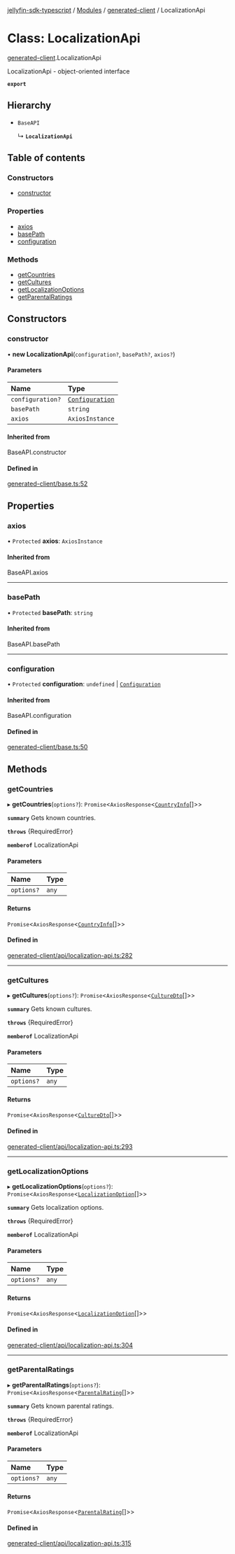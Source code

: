 [jellyfin-sdk-typescript](../README.md) / [Modules](../modules.md) / [generated-client](../modules/generated_client.md) / LocalizationApi

# Class: LocalizationApi

[generated-client](../modules/generated_client.md).LocalizationApi

LocalizationApi - object-oriented interface

**`export`**

## Hierarchy

- `BaseAPI`

  ↳ **`LocalizationApi`**

## Table of contents

### Constructors

- [constructor](generated_client.LocalizationApi.md#constructor)

### Properties

- [axios](generated_client.LocalizationApi.md#axios)
- [basePath](generated_client.LocalizationApi.md#basepath)
- [configuration](generated_client.LocalizationApi.md#configuration)

### Methods

- [getCountries](generated_client.LocalizationApi.md#getcountries)
- [getCultures](generated_client.LocalizationApi.md#getcultures)
- [getLocalizationOptions](generated_client.LocalizationApi.md#getlocalizationoptions)
- [getParentalRatings](generated_client.LocalizationApi.md#getparentalratings)

## Constructors

### constructor

• **new LocalizationApi**(`configuration?`, `basePath?`, `axios?`)

#### Parameters

| Name | Type |
| :------ | :------ |
| `configuration?` | [`Configuration`](generated_client.Configuration.md) |
| `basePath` | `string` |
| `axios` | `AxiosInstance` |

#### Inherited from

BaseAPI.constructor

#### Defined in

[generated-client/base.ts:52](https://github.com/thornbill/jellyfin-sdk-typescript/blob/7534c86/src/generated-client/base.ts#L52)

## Properties

### axios

• `Protected` **axios**: `AxiosInstance`

#### Inherited from

BaseAPI.axios

___

### basePath

• `Protected` **basePath**: `string`

#### Inherited from

BaseAPI.basePath

___

### configuration

• `Protected` **configuration**: `undefined` \| [`Configuration`](generated_client.Configuration.md)

#### Inherited from

BaseAPI.configuration

#### Defined in

[generated-client/base.ts:50](https://github.com/thornbill/jellyfin-sdk-typescript/blob/7534c86/src/generated-client/base.ts#L50)

## Methods

### getCountries

▸ **getCountries**(`options?`): `Promise`<`AxiosResponse`<[`CountryInfo`](../interfaces/generated_client.CountryInfo.md)[]\>\>

**`summary`** Gets known countries.

**`throws`** {RequiredError}

**`memberof`** LocalizationApi

#### Parameters

| Name | Type |
| :------ | :------ |
| `options?` | `any` |

#### Returns

`Promise`<`AxiosResponse`<[`CountryInfo`](../interfaces/generated_client.CountryInfo.md)[]\>\>

#### Defined in

[generated-client/api/localization-api.ts:282](https://github.com/thornbill/jellyfin-sdk-typescript/blob/7534c86/src/generated-client/api/localization-api.ts#L282)

___

### getCultures

▸ **getCultures**(`options?`): `Promise`<`AxiosResponse`<[`CultureDto`](../interfaces/generated_client.CultureDto.md)[]\>\>

**`summary`** Gets known cultures.

**`throws`** {RequiredError}

**`memberof`** LocalizationApi

#### Parameters

| Name | Type |
| :------ | :------ |
| `options?` | `any` |

#### Returns

`Promise`<`AxiosResponse`<[`CultureDto`](../interfaces/generated_client.CultureDto.md)[]\>\>

#### Defined in

[generated-client/api/localization-api.ts:293](https://github.com/thornbill/jellyfin-sdk-typescript/blob/7534c86/src/generated-client/api/localization-api.ts#L293)

___

### getLocalizationOptions

▸ **getLocalizationOptions**(`options?`): `Promise`<`AxiosResponse`<[`LocalizationOption`](../interfaces/generated_client.LocalizationOption.md)[]\>\>

**`summary`** Gets localization options.

**`throws`** {RequiredError}

**`memberof`** LocalizationApi

#### Parameters

| Name | Type |
| :------ | :------ |
| `options?` | `any` |

#### Returns

`Promise`<`AxiosResponse`<[`LocalizationOption`](../interfaces/generated_client.LocalizationOption.md)[]\>\>

#### Defined in

[generated-client/api/localization-api.ts:304](https://github.com/thornbill/jellyfin-sdk-typescript/blob/7534c86/src/generated-client/api/localization-api.ts#L304)

___

### getParentalRatings

▸ **getParentalRatings**(`options?`): `Promise`<`AxiosResponse`<[`ParentalRating`](../interfaces/generated_client.ParentalRating.md)[]\>\>

**`summary`** Gets known parental ratings.

**`throws`** {RequiredError}

**`memberof`** LocalizationApi

#### Parameters

| Name | Type |
| :------ | :------ |
| `options?` | `any` |

#### Returns

`Promise`<`AxiosResponse`<[`ParentalRating`](../interfaces/generated_client.ParentalRating.md)[]\>\>

#### Defined in

[generated-client/api/localization-api.ts:315](https://github.com/thornbill/jellyfin-sdk-typescript/blob/7534c86/src/generated-client/api/localization-api.ts#L315)
